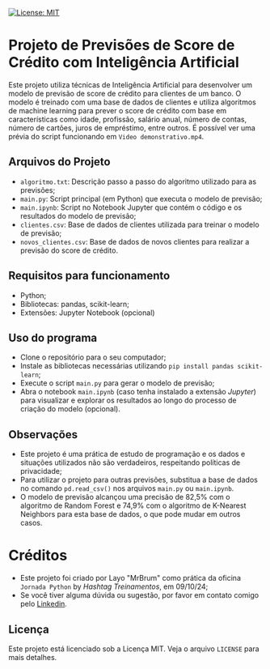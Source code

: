 [![License: MIT](https://img.shields.io/badge/License-MIT-yellow.svg)](https://opensource.org/licenses/MIT)

# Projeto de Previsões de Score de Crédito com Inteligência Artificial

Este projeto utiliza técnicas de Inteligência Artificial para desenvolver um modelo de previsão de score de crédito para clientes de um banco. 
O modelo é treinado com uma base de dados de clientes e utiliza algoritmos de machine learning para prever o score de crédito com base em características como idade, profissão, salário anual, número de contas, número de cartões, juros de empréstimo, entre outros. 
É possível ver uma prévia do script funcionando em `Video demonstrativo.mp4`.

## Arquivos do Projeto

- `algoritmo.txt`: Descrição passo a passo do algoritmo utilizado para as previsões;
- `main.py`: Script principal (em Python) que executa o modelo de previsão;
- `main.ipynb`: Script no Notebook Jupyter que contém o código e os resultados do modelo de previsão;
- `clientes.csv`: Base de dados de clientes utilizada para treinar o modelo de previsão;
- `novos_clientes.csv`: Base de dados de novos clientes para realizar a previsão do score de crédito.

## Requisitos para funcionamento

- Python;
- Bibliotecas: pandas, scikit-learn;
- Extensões: Jupyter Notebook (opcional)

## Uso do programa

- Clone o repositório para o seu computador;
- Instale as bibliotecas necessárias utilizando `pip install pandas scikit-learn`;
- Execute o script `main.py` para gerar o modelo de previsão;
- Abra o notebook `main.ipynb` (caso tenha instalado a extensão *Jupyter*) para visualizar e explorar os resultados ao longo do processo de criação do modelo (opcional).

## Observações

- Este projeto é uma prática de estudo de programação e os dados e situações utilizados não são verdadeiros, respeitando políticas de privacidade;
- Para utilizar o projeto para outras previsões, substitua a base de dados no comando `pd.read_csv()` nos arquivos `main.py` ou `main.ipynb`.
- O modelo de previsão alcançou uma precisão de 82,5% com o algoritmo de Random Forest e 74,9% com o algoritmo de K-Nearest Neighbors para esta base de dados, o que pode mudar em outros casos.

# Créditos

- Este projeto foi criado por Layo "MrBrum" como prática da oficina `Jornada Python` by *Hashtag Treinamentos*, em 09/10/24;
- Se você tiver alguma dúvida ou sugestão, por favor em contato comigo pelo [Linkedin](https://www.linkedin.com/in/layo-brum/).

## Licença

Este projeto está licenciado sob a Licença MIT. Veja o arquivo `LICENSE` para mais detalhes.
